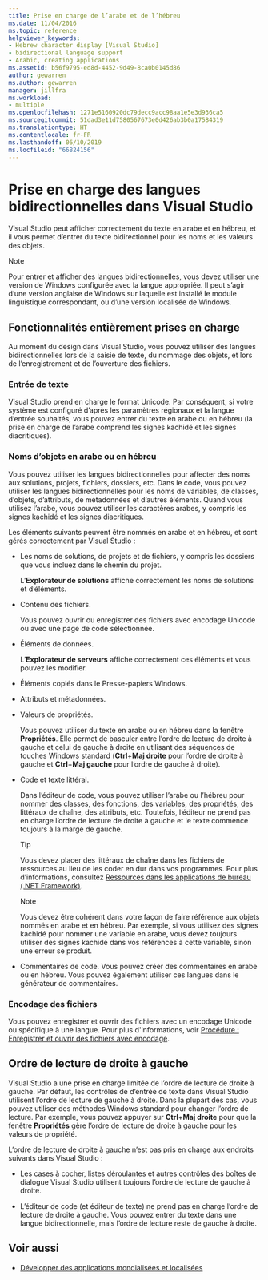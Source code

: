 ```yaml
---
title: Prise en charge de l’arabe et de l’hébreu
ms.date: 11/04/2016
ms.topic: reference
helpviewer_keywords:
- Hebrew character display [Visual Studio]
- bidirectional language support
- Arabic, creating applications
ms.assetid: b56f9795-ed8d-4452-9d49-8ca0b0145d86
author: gewarren
ms.author: gewarren
manager: jillfra
ms.workload:
- multiple
ms.openlocfilehash: 1271e5160920dc79decc9acc98aa1e5e3d936ca5
ms.sourcegitcommit: 51dad3e11d7580567673e0d426ab3b0a17584319
ms.translationtype: HT
ms.contentlocale: fr-FR
ms.lasthandoff: 06/10/2019
ms.locfileid: "66824156"
---
```

# <a name="support-for-bidirectional-languages-in-visual-studio"></a>Prise en charge des langues bidirectionnelles dans Visual Studio

Visual Studio peut afficher correctement du texte en arabe et en hébreu, et il vous permet d’entrer du texte bidirectionnel pour les noms et les valeurs des objets.

> [!NOTE]
> Pour entrer et afficher des langues bidirectionnelles, vous devez utiliser une version de Windows configurée avec la langue appropriée. Il peut s’agir d’une version anglaise de Windows sur laquelle est installé le module linguistique correspondant, ou d’une version localisée de Windows.

## <a name="fully-supported-features"></a>Fonctionnalités entièrement prises en charge

Au moment du design dans Visual Studio, vous pouvez utiliser des langues bidirectionnelles lors de la saisie de texte, du nommage des objets, et lors de l’enregistrement et de l’ouverture des fichiers.

### <a name="text-entry"></a>Entrée de texte

Visual Studio prend en charge le format Unicode. Par conséquent, si votre système est configuré d’après les paramètres régionaux et la langue d’entrée souhaités, vous pouvez entrer du texte en arabe ou en hébreu (la prise en charge de l’arabe comprend les signes kachidé et les signes diacritiques).

### <a name="arabic-or-hebrew-object-names"></a>Noms d’objets en arabe ou en hébreu

Vous pouvez utiliser les langues bidirectionnelles pour affecter des noms aux solutions, projets, fichiers, dossiers, etc. Dans le code, vous pouvez utiliser les langues bidirectionnelles pour les noms de variables, de classes, d’objets, d’attributs, de métadonnées et d’autres éléments. Quand vous utilisez l’arabe, vous pouvez utiliser les caractères arabes, y compris les signes kachidé et les signes diacritiques.

Les éléments suivants peuvent être nommés en arabe et en hébreu, et sont gérés correctement par Visual Studio :

- Les noms de solutions, de projets et de fichiers, y compris les dossiers que vous incluez dans le chemin du projet.

   L’**Explorateur de solutions** affiche correctement les noms de solutions et d’éléments.

- Contenu des fichiers.

   Vous pouvez ouvrir ou enregistrer des fichiers avec encodage Unicode ou avec une page de code sélectionnée.

- Éléments de données.

   L’**Explorateur de serveurs** affiche correctement ces éléments et vous pouvez les modifier.

- Éléments copiés dans le Presse-papiers Windows.

- Attributs et métadonnées.

- Valeurs de propriétés.

   Vous pouvez utiliser du texte en arabe ou en hébreu dans la fenêtre **Propriétés**. Elle permet de basculer entre l’ordre de lecture de droite à gauche et celui de gauche à droite en utilisant des séquences de touches Windows standard (**Ctrl**+**Maj droite** pour l’ordre de droite à gauche et **Ctrl**+**Maj gauche** pour l’ordre de gauche à droite).

- Code et texte littéral.

   Dans l’éditeur de code, vous pouvez utiliser l’arabe ou l’hébreu pour nommer des classes, des fonctions, des variables, des propriétés, des littéraux de chaîne, des attributs, etc. Toutefois, l’éditeur ne prend pas en charge l’ordre de lecture de droite à gauche et le texte commence toujours à la marge de gauche.

   > [!TIP]
   > Vous devez placer des littéraux de chaîne dans les fichiers de ressources au lieu de les coder en dur dans vos programmes. Pour plus d’informations, consultez [Ressources dans les applications de bureau (.NET Framework)](/dotnet/framework/resources/index).

   > [!NOTE]
   > Vous devez être cohérent dans votre façon de faire référence aux objets nommés en arabe et en hébreu. Par exemple, si vous utilisez des signes kachidé pour nommer une variable en arabe, vous devez toujours utiliser des signes kachidé dans vos références à cette variable, sinon une erreur se produit.

- Commentaires de code. Vous pouvez créer des commentaires en arabe ou en hébreu. Vous pouvez également utiliser ces langues dans le générateur de commentaires.

### <a name="file-encoding"></a>Encodage des fichiers

Vous pouvez enregistrer et ouvrir des fichiers avec un encodage Unicode ou spécifique à une langue. Pour plus d'informations, voir [Procédure : Enregistrer et ouvrir des fichiers avec encodage](../ide/how-to-save-and-open-files-with-encoding.md).

## <a name="right-to-left-reading-order"></a>Ordre de lecture de droite à gauche

Visual Studio a une prise en charge limitée de l’ordre de lecture de droite à gauche. Par défaut, les contrôles de d’entrée de texte dans Visual Studio utilisent l’ordre de lecture de gauche à droite. Dans la plupart des cas, vous pouvez utiliser des méthodes Windows standard pour changer l’ordre de lecture. Par exemple, vous pouvez appuyer sur **Ctrl**+**Maj droite** pour que la fenêtre **Propriétés** gère l’ordre de lecture de droite à gauche pour les valeurs de propriété.

L’ordre de lecture de droite à gauche n’est pas pris en charge aux endroits suivants dans Visual Studio :

- Les cases à cocher, listes déroulantes et autres contrôles des boîtes de dialogue Visual Studio utilisent toujours l’ordre de lecture de gauche à droite.

- L’éditeur de code (et éditeur de texte) ne prend pas en charge l’ordre de lecture de droite à gauche. Vous pouvez entrer du texte dans une langue bidirectionnelle, mais l’ordre de lecture reste de gauche à droite.

## <a name="see-also"></a>Voir aussi

- [Développer des applications mondialisées et localisées](globalizing-and-localizing-applications.md)
